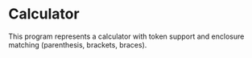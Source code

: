 # Calculator
This program represents a calculator with token support and enclosure matching (parenthesis, brackets, braces).
